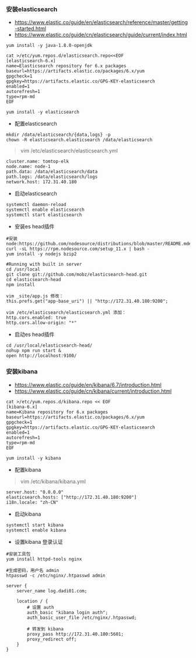 ### 安装elasticsearch
* https://www.elastic.co/guide/en/elasticsearch/reference/master/getting-started.html
* https://www.elastic.co/guide/cn/elasticsearch/guide/current/index.html
```
yum install -y java-1.8.0-openjdk
```
```
cat >/etc/yum.repos.d/elasticsearch.repo<<EOF
[elasticsearch-6.x]
name=Elasticsearch repository for 6.x packages
baseurl=https://artifacts.elastic.co/packages/6.x/yum
gpgcheck=1
gpgkey=https://artifacts.elastic.co/GPG-KEY-elasticsearch
enabled=1
autorefresh=1
type=rpm-md
EOF
```
```
yum install -y elasticsearch
```

* 配置elasticsearch
```
mkdir /data/elasticsearch/{data,logs} -p
chown -R elasticsearch.elasticsearch /data/elasticsearch
```

>vim /etc/elasticsearch/elasticsearch.yml
```
cluster.name: tomtop-elk
node.name: node-1
path.data: /data/elasticsearch/data
path.logs: /data/elasticsearch/logs
network.host: 172.31.40.180
```

* 启动elasticsearch

```
systemctl daemon-reload
systemctl enable elasticsearch
systemctl start elasticsearch
```

* 安装es head插件
```
#安装node:https://github.com/nodesource/distributions/blob/master/README.md#rpm
curl -sL https://rpm.nodesource.com/setup_11.x | bash -
yum install -y nodejs bzip2
```
```
#Running with built in server
cd /usr/local
git clone git://github.com/mobz/elasticsearch-head.git
cd elasticsearch-head
npm install
```
```
vim _site/app.js 修改：
this.prefs.get("app-base_uri") || "http://172.31.40.180:9200";

vim /etc/elasticsearch/elasticsearch.yml 添加：
http.cors.enabled: true
http.cors.allow-origin: "*"
```

* 启动es head插件
```
cd /usr/local/elasticsearch-head/
nohup npm run start &
open http://localhost:9100/
```

### 安装kibana
* https://www.elastic.co/guide/en/kibana/6.7/introduction.html
* https://www.elastic.co/guide/cn/kibana/current/introduction.html
```
cat >/etc/yum.repos.d/kibana.repo << EOF
[kibana-6.x]
name=Kibana repository for 6.x packages
baseurl=https://artifacts.elastic.co/packages/6.x/yum
gpgcheck=1
gpgkey=https://artifacts.elastic.co/GPG-KEY-elasticsearch
enabled=1
autorefresh=1
type=rpm-md
EOF
```
```
yum install -y kibana
```

* 配置kibana
> vim /etc/kibana/kibana.yml
```
server.host: "0.0.0.0"
elasticsearch.hosts: ["http://172.31.40.180:9200"]
i18n.locale: "zh-CN"
```

* 启动kibana
```
systemctl start kibana
systemctl enable kibana
```

* 设置kibana 登录认证
```
#安装工具包
yum install httpd-tools nginx

#生成密码，用户名 admin
htpasswd -c /etc/nginx/.htpasswd admin
```
```
server {
    server_name log.dadi01.com;

    location / {
        # 设置 auth
        auth_basic "kibana login auth";
        auth_basic_user_file /etc/nginx/.htpasswd;

        # 转发到 kibana
        proxy_pass http://172.31.40.180:5601;
        proxy_redirect off;
    }
}
```